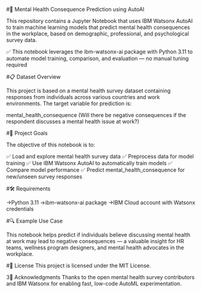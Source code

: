 #🧠 Mental Health Consequence Prediction using AutoAI

This repository contains a Jupyter Notebook that uses IBM Watsonx AutoAI to train machine learning models that predict mental health consequences in the workplace, based on demographic, professional, and psychological survey data.

✅ This notebook leverages the ibm-watsonx-ai package with Python 3.11 to automate model training, comparison, and evaluation — no manual tuning required

#📋 Dataset Overview

This project is based on a mental health survey dataset containing responses from individuals across various countries and work environments. The target variable for prediction is:

mental_health_consequence
(Will there be negative consequences if the respondent discusses a mental health issue at work?)

#🎯 Project Goals

The objective of this notebook is to:

✅ Load and explore mental health survey data
✅ Preprocess data for model training
✅ Use IBM Watsonx AutoAI to automatically train models
✅ Compare model performance
✅ Predict mental_health_consequence for new/unseen survey responses

#🛠️ Requirements

->Python 3.11
->ibm-watsonx-ai package
->IBM Cloud account with Watsonx credentials

#🔍 Example Use Case

This notebook helps predict if individuals believe discussing mental health at work may lead to negative consequences — a valuable insight for HR teams, wellness program designers, and mental health advocates in the workplace.

#📄 License
This project is licensed under the MIT License.

3🙏 Acknowledgments
Thanks to the open mental health survey contributors and IBM Watsonx for enabling fast, low-code AutoML experimentation.
